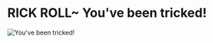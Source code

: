 # RICK ROLL~ You've been tricked!
![You've been tricked!](https://media4.giphy.com/media/Ju7l5y9osyymQ/200.gif)
